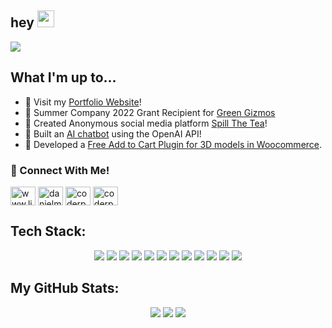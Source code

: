 ## hey <img src="https://media.giphy.com/media/hvRJCLFzcasrR4ia7z/giphy.gif" width="27px">
<p align="center">
  
![](https://komarev.com/ghpvc/?username=coderpr0grammer)
## What I'm up to...

- 🔨 Visit my [Portfolio Website](https://alonesolutions.ca/portfolio)!
- 🥇 Summer Company 2022 Grant Recipient for [Green Gizmos](https://greengizmos.ca/)
- 🤫 Created Anonymous social media platform [Spill The Tea](coderpr0grammer)!
- 🤖 Built an [AI chatbot](https://dani-ai.vercel.app/) using the OpenAI API!
- 👾 Developed a [Free Add to Cart Plugin for 3D models in Woocommerce](https://github.com/coderpr0grammer/woocommerce-functionality-for-3dPrint-Lite-V1.8.9.5).

### **📲 Connect With Me!**
<p align="left">
<a href="https://linkedin.com/in/www.linkedin.com/in/danielmartinezdev" target="blank"><img align="center" src="https://raw.githubusercontent.com/rahuldkjain/github-profile-readme-generator/master/src/images/icons/Social/linked-in-alt.svg" alt="www.linkedin.com/in/danielmartinezdev" height="30" width="40" /></a>
<a href="https://instagram.com/danielm_programmer" target="blank"><img align="center" src="https://raw.githubusercontent.com/rahuldkjain/github-profile-readme-generator/master/src/images/icons/Social/instagram.svg" alt="danielm_programmer" height="30" width="40" /></a>
  <a href="https://twitter.com/coderpr0grammer" target="blank"><img align="center" src="https://raw.githubusercontent.com/rahuldkjain/github-profile-readme-generator/master/src/images/icons/Social/twitter.svg" alt="coderpr0grammer" height="30" width="40" /></a>
  <a href="https://codepen.io/coderpr0grammer" target="blank"><img align="center" src="https://raw.githubusercontent.com/rahuldkjain/github-profile-readme-generator/master/src/images/icons/Social/codepen.svg" alt="coderpr0grammer" height="30" width="40" /></a>
</p>

## Tech Stack:
<p align="center">
  <img src="https://img.shields.io/badge/React-20232A?style=for-the-badge&logo=react&logoColor=61DAFB">
  <img src="https://img.shields.io/badge/HTML5-E34F26?style=for-the-badge&logo=html5&logoColor=white">
  <img src="https://img.shields.io/badge/CSS3-1572B6?style=for-the-badge&logo=css3&logoColor=white">
  <img src="https://img.shields.io/badge/JavaScript-323330?style=for-the-badge&logo=javascript&logoColor=F7DF1E">
  <img src="https://img.shields.io/badge/jQuery-0769AD?style=for-the-badge&logo=jquery&logoColor=white">
  <img src="https://img.shields.io/badge/Bootstrap-563D7C?style=for-the-badge&logo=bootstrap&logoColor=white">
  <img src="https://img.shields.io/badge/Node.js-43853D?style=for-the-badge&logo=node.js&logoColor=white">
  <img src="https://img.shields.io/badge/MySQL-005C84?style=for-the-badge&logo=mysql&logoColor=white">
  <img src="https://img.shields.io/badge/PHP-777BB4?style=for-the-badge&logo=php&logoColor=white">
  <img src="https://img.shields.io/badge/Ubuntu-E95420?style=for-the-badge&logo=ubuntu&logoColor=white">
  <img src="https://img.shields.io/badge/Arduino-00979D?style=for-the-badge&logo=Arduino&logoColor=white">
  <img src="https://img.shields.io/badge/Python-3776AB?style=for-the-badge&logo=python&logoColor=white">
  

  
## My GitHub Stats:


<p align="center">
  <img src="https://github-readme-stats.vercel.app/api?username=coderpr0grammer&theme=dark&hide_border=false&include_all_commits=false&count_private=true" />
  <img src="https://github-readme-streak-stats.herokuapp.com/?user=coderpr0grammer&theme=dark&hide_border=false" />
  <img src="https://github-readme-stats.vercel.app/api/top-langs/?username=coderpr0grammer&theme=dark&hide_border=false&include_all_commits=false&count_private=true&layout=compact" />
</p>
